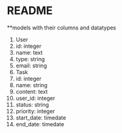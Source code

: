 # README

**models with their columns and datatypes
1. User
 1. id: integer
 2. name: text
 3. type: string
 4. email: string
2. Task
 1. id: integer
 2. name: string
 3. content: text
 4. user_id: integer
 5. status: string
 6. priority: integer
 7. start_date: timedate
 8. end_date: timedate
